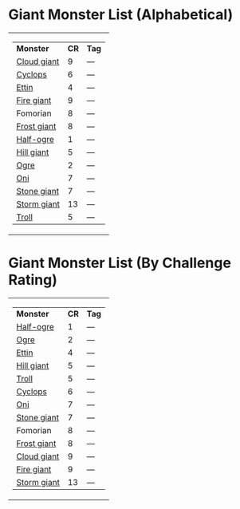 # **Giant Monster List (Alphabetical)**

<table><tbody><tr class="odd"><td><table><tbody><tr class="odd"><td><strong>Monster</strong></td><td><strong>CR</strong></td><td><strong>Tag</strong></td></tr><tr class="even"><td><a href="onenote:E-M.one#Cloud Giant&amp;section-id={63DAD164-E485-4FE2-939F-9A5E2BCFD6F1}&amp;page-id={A2CF5861-2BD7-4ADF-BBA5-FF400E971AA0}&amp;end&amp;base-path=https://d.docs.live.net/8ef41446453a2105/Documents/Adventure Academy/SRD Reference/Monster Manual">Cloud giant</a></td><td>9</td><td>—</td></tr><tr class="odd"><td><a href="onenote:A-D.one#Cyclops&amp;section-id={F472D24E-A997-4793-BF1A-3183E4CB6DF7}&amp;page-id={16E91A68-1161-4004-B170-39C3B6762212}&amp;end&amp;base-path=https://d.docs.live.net/8ef41446453a2105/Documents/Adventure Academy/SRD Reference/Monster Manual">Cyclops</a></td><td>6</td><td>—</td></tr><tr class="even"><td><a href="onenote:E-M.one#Ettin&amp;section-id={63DAD164-E485-4FE2-939F-9A5E2BCFD6F1}&amp;page-id={BAA61A56-CA83-4A6F-B1FF-4F82F6E573A7}&amp;end&amp;base-path=https://d.docs.live.net/8ef41446453a2105/Documents/Adventure Academy/SRD Reference/Monster Manual">Ettin</a></td><td>4</td><td>—</td></tr><tr class="odd"><td><a href="onenote:E-M.one#Fire Giant&amp;section-id={63DAD164-E485-4FE2-939F-9A5E2BCFD6F1}&amp;page-id={FE922225-BAC1-435D-B160-372DABCDED0C}&amp;end&amp;base-path=https://d.docs.live.net/8ef41446453a2105/Documents/Adventure Academy/SRD Reference/Monster Manual">Fire giant</a></td><td>9</td><td>—</td></tr><tr class="even"><td>Fomorian</td><td>8</td><td>—</td></tr><tr class="odd"><td><a href="onenote:E-M.one#Frost Giant&amp;section-id={63DAD164-E485-4FE2-939F-9A5E2BCFD6F1}&amp;page-id={8CE0F3BB-E7C5-40AB-8DB4-8F78396BA4B4}&amp;end&amp;base-path=https://d.docs.live.net/8ef41446453a2105/Documents/Adventure Academy/SRD Reference/Monster Manual">Frost giant</a></td><td>8</td><td>—</td></tr><tr class="even"><td><a href="onenote:N-Z.one#Half-Ogre&amp;section-id={4708E634-CDC9-45E3-91B3-22EC67217BDC}&amp;page-id={A53DA78F-EC0E-4B44-A123-930E0DDEDF74}&amp;end&amp;base-path=https://d.docs.live.net/8ef41446453a2105/Documents/Adventure Academy/SRD Reference/Monster Manual">Half-ogre</a></td><td>1</td><td>—</td></tr><tr class="odd"><td><a href="onenote:E-M.one#Hill Giant&amp;section-id={63DAD164-E485-4FE2-939F-9A5E2BCFD6F1}&amp;page-id={84D7E1B0-7A22-4F1A-B71F-742D4845D62C}&amp;end&amp;base-path=https://d.docs.live.net/8ef41446453a2105/Documents/Adventure Academy/SRD Reference/Monster Manual">Hill giant</a></td><td>5</td><td>—</td></tr><tr class="even"><td><a href="onenote:N-Z.one#Ogre&amp;section-id={4708E634-CDC9-45E3-91B3-22EC67217BDC}&amp;page-id={B63A4A5A-7753-4E22-9355-94907254A0E4}&amp;end&amp;base-path=https://d.docs.live.net/8ef41446453a2105/Documents/Adventure Academy/SRD Reference/Monster Manual">Ogre</a></td><td>2</td><td>—</td></tr><tr class="odd"><td><a href="onenote:N-Z.one#Oni&amp;section-id={4708E634-CDC9-45E3-91B3-22EC67217BDC}&amp;page-id={6398D052-9BE4-4066-9039-C21F5C3F6966}&amp;end&amp;base-path=https://d.docs.live.net/8ef41446453a2105/Documents/Adventure Academy/SRD Reference/Monster Manual">Oni</a></td><td>7</td><td>—</td></tr><tr class="even"><td><a href="onenote:E-M.one#Stone Giant&amp;section-id={63DAD164-E485-4FE2-939F-9A5E2BCFD6F1}&amp;page-id={4DEED88E-407A-44CE-8835-668B0E04A8D4}&amp;end&amp;base-path=https://d.docs.live.net/8ef41446453a2105/Documents/Adventure Academy/SRD Reference/Monster Manual">Stone giant</a></td><td>7</td><td>—</td></tr><tr class="odd"><td><a href="onenote:E-M.one#Storm Giant&amp;section-id={63DAD164-E485-4FE2-939F-9A5E2BCFD6F1}&amp;page-id={EC08875D-8B64-4A75-9C54-81D254ECE73B}&amp;end&amp;base-path=https://d.docs.live.net/8ef41446453a2105/Documents/Adventure Academy/SRD Reference/Monster Manual">Storm giant</a></td><td>13</td><td>—</td></tr><tr class="even"><td><a href="onenote:N-Z.one#Troll&amp;section-id={4708E634-CDC9-45E3-91B3-22EC67217BDC}&amp;page-id={2B684535-90C5-4D8E-A374-5FB681C99AB2}&amp;end&amp;base-path=https://d.docs.live.net/8ef41446453a2105/Documents/Adventure Academy/SRD Reference/Monster Manual">Troll</a></td><td>5</td><td>—</td></tr></tbody></table></td></tr></tbody></table>

# **Giant Monster List (By Challenge Rating)**

<table><tbody><tr class="odd"><td><table><tbody><tr class="odd"><td><strong>Monster</strong></td><td><strong>CR</strong></td><td><strong>Tag</strong></td></tr><tr class="even"><td><a href="onenote:N-Z.one#Half-Ogre&amp;section-id={4708E634-CDC9-45E3-91B3-22EC67217BDC}&amp;page-id={A53DA78F-EC0E-4B44-A123-930E0DDEDF74}&amp;end&amp;base-path=https://d.docs.live.net/8ef41446453a2105/Documents/Adventure Academy/SRD Reference/Monster Manual">Half-ogre</a></td><td>1</td><td>—</td></tr><tr class="odd"><td><a href="onenote:N-Z.one#Ogre&amp;section-id={4708E634-CDC9-45E3-91B3-22EC67217BDC}&amp;page-id={B63A4A5A-7753-4E22-9355-94907254A0E4}&amp;end&amp;base-path=https://d.docs.live.net/8ef41446453a2105/Documents/Adventure Academy/SRD Reference/Monster Manual">Ogre</a></td><td>2</td><td>—</td></tr><tr class="even"><td><a href="onenote:E-M.one#Ettin&amp;section-id={63DAD164-E485-4FE2-939F-9A5E2BCFD6F1}&amp;page-id={BAA61A56-CA83-4A6F-B1FF-4F82F6E573A7}&amp;end&amp;base-path=https://d.docs.live.net/8ef41446453a2105/Documents/Adventure Academy/SRD Reference/Monster Manual">Ettin</a></td><td>4</td><td>—</td></tr><tr class="odd"><td><a href="onenote:E-M.one#Hill Giant&amp;section-id={63DAD164-E485-4FE2-939F-9A5E2BCFD6F1}&amp;page-id={84D7E1B0-7A22-4F1A-B71F-742D4845D62C}&amp;end&amp;base-path=https://d.docs.live.net/8ef41446453a2105/Documents/Adventure Academy/SRD Reference/Monster Manual">Hill giant</a></td><td>5</td><td>—</td></tr><tr class="even"><td><a href="onenote:N-Z.one#Troll&amp;section-id={4708E634-CDC9-45E3-91B3-22EC67217BDC}&amp;page-id={2B684535-90C5-4D8E-A374-5FB681C99AB2}&amp;end&amp;base-path=https://d.docs.live.net/8ef41446453a2105/Documents/Adventure Academy/SRD Reference/Monster Manual">Troll</a></td><td>5</td><td>—</td></tr><tr class="odd"><td><a href="onenote:A-D.one#Cyclops&amp;section-id={F472D24E-A997-4793-BF1A-3183E4CB6DF7}&amp;page-id={16E91A68-1161-4004-B170-39C3B6762212}&amp;end&amp;base-path=https://d.docs.live.net/8ef41446453a2105/Documents/Adventure Academy/SRD Reference/Monster Manual">Cyclops</a></td><td>6</td><td>—</td></tr><tr class="even"><td><a href="onenote:N-Z.one#Oni&amp;section-id={4708E634-CDC9-45E3-91B3-22EC67217BDC}&amp;page-id={6398D052-9BE4-4066-9039-C21F5C3F6966}&amp;end&amp;base-path=https://d.docs.live.net/8ef41446453a2105/Documents/Adventure Academy/SRD Reference/Monster Manual">Oni</a></td><td>7</td><td>—</td></tr><tr class="odd"><td><a href="onenote:E-M.one#Stone Giant&amp;section-id={63DAD164-E485-4FE2-939F-9A5E2BCFD6F1}&amp;page-id={4DEED88E-407A-44CE-8835-668B0E04A8D4}&amp;end&amp;base-path=https://d.docs.live.net/8ef41446453a2105/Documents/Adventure Academy/SRD Reference/Monster Manual">Stone giant</a></td><td>7</td><td>—</td></tr><tr class="even"><td>Fomorian</td><td>8</td><td>—</td></tr><tr class="odd"><td><a href="onenote:E-M.one#Frost Giant&amp;section-id={63DAD164-E485-4FE2-939F-9A5E2BCFD6F1}&amp;page-id={8CE0F3BB-E7C5-40AB-8DB4-8F78396BA4B4}&amp;end&amp;base-path=https://d.docs.live.net/8ef41446453a2105/Documents/Adventure Academy/SRD Reference/Monster Manual">Frost giant</a></td><td>8</td><td>—</td></tr><tr class="even"><td><a href="onenote:E-M.one#Cloud Giant&amp;section-id={63DAD164-E485-4FE2-939F-9A5E2BCFD6F1}&amp;page-id={A2CF5861-2BD7-4ADF-BBA5-FF400E971AA0}&amp;end&amp;base-path=https://d.docs.live.net/8ef41446453a2105/Documents/Adventure Academy/SRD Reference/Monster Manual">Cloud giant</a></td><td>9</td><td>—</td></tr><tr class="odd"><td><a href="onenote:E-M.one#Fire Giant&amp;section-id={63DAD164-E485-4FE2-939F-9A5E2BCFD6F1}&amp;page-id={FE922225-BAC1-435D-B160-372DABCDED0C}&amp;end&amp;base-path=https://d.docs.live.net/8ef41446453a2105/Documents/Adventure Academy/SRD Reference/Monster Manual">Fire giant</a></td><td>9</td><td>—</td></tr><tr class="even"><td><a href="onenote:E-M.one#Storm Giant&amp;section-id={63DAD164-E485-4FE2-939F-9A5E2BCFD6F1}&amp;page-id={EC08875D-8B64-4A75-9C54-81D254ECE73B}&amp;end&amp;base-path=https://d.docs.live.net/8ef41446453a2105/Documents/Adventure Academy/SRD Reference/Monster Manual">Storm giant</a></td><td>13</td><td>—</td></tr></tbody></table></td></tr></tbody></table>
